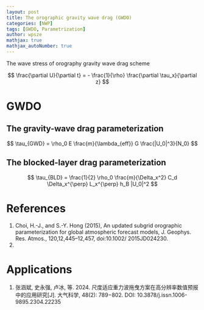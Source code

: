 ```yaml
---
layout: post
title: The orographic gravity wave drag (GWDO)
categories: [NWP]
tags: [GWDO, Parametrization]
author: wpsze
mathjax: true
mathjax_autoNumber: true
---
```


The wave stress of orography gravity wave drag scheme

$$
\frac{\partial U}{\partial t} = - \frac{1}{\rho} \frac{\partial \tau_x}{\partial z}
$$

# GWDO

## The gravity-wave drag parameterization

$$
\tau_{GWD} = \rho_0 E \frac{m}{\lambda_{eff}} G \frac{|U_0|^3}{N_0} 
$$

## The blocked-layer drag parameterization

$$
\tau_{BLD} = \frac{1}{2} \rho_0 \frac{m}{\Delta_x^2} C_d \Delta_x^{\perp} L_x^{\perp} h_B |U_0|^2
$$



# References

1. Choi, H.-J., and S.-Y. Hong (2015), An updated subgrid orographic parameterization for global atmospheric forecast models, J. Geophys. Res. Atmos., 120,12,445–12,457, doi:10.1002/ 2015JD024230.
2. 

# Applications

1. 张涵斌, 史永强, 卢冰, 等. 2024. 尺度适应重力波拖曳方案在高分辨率数值预报中的应用研究[J]. 大气科学, 48(2): 789−802. DOI:  10.3878/j.issn.1006-9895.2304.22235

